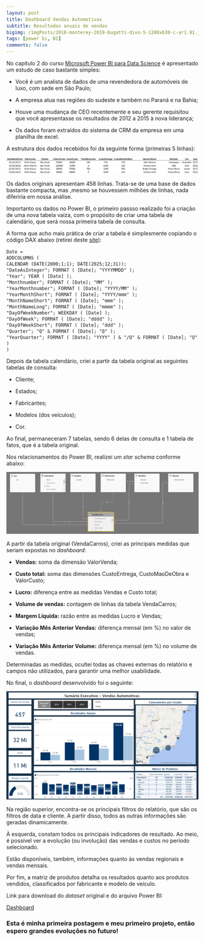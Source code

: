 ```yaml
---
layout: post
title: Dashboard Vendas Automotivas
subtitle: Resultados anuais de vendas
bigimg: /imgPosts/2018-monterey-2019-bugatti-divo-5-1200x630-c-ar1.91.jpg      
tags: [power bi, BI]
comments: false
---
```


No capítulo 2 do curso [Microsoft Power BI para Data Science](https://www.datascienceacademy.com.br/pages/curso-microsoft-power-bi-para-data-science) é apresentado um estudo de caso bastante simples:

* Você é um analista de dados de uma revendedora de automóveis de luxo, com sede em São Paulo;

* A empresa atua nas regiões do sudeste e também no Paraná e na Bahia;

* Houve uma mudança de CEO recentemente e seu gerente requisitou que você apresentasse os resultados de 2012 a 2015 à nova liderança;

* Os dados foram extraídos do sistema de CRM da empresa em uma planilha de excel.

A estrutura dos dados recebidos foi da seguinte forma (primeiras 5 linhas):


![tabela](/img/tabelaoriginal.png)
      
      
Os dados originais apresentam 458 linhas.   Trata-se de uma base de dados bastante compacta, mas ,mesmo se houvessem milhões de linhas, nada diferiria em nossa análise.

Importanto os dados no Power BI, o primeiro passso realizado foi a criação de uma nova tabela vaiza, com o propósito de criar uma tabela de calendário, que será nossa primeira tabela de consulta. 

A forma que acho mais prática de criar a tabela é simplesmente copiando o código DAX abaixo (retirei deste [site](https://kohera.be/blog/power-bi/how-to-create-a-date-table-in-power-bi-in-2-simple-steps/)):


~~~~
Date =
ADDCOLUMNS (
CALENDAR (DATE(2000;1;1); DATE(2025;12;31));
"DateAsInteger"; FORMAT ( [Date]; "YYYYMMDD" );
"Year"; YEAR ( [Date] );
"Monthnumber"; FORMAT ( [Date]; "MM" );
"YearMonthnumber"; FORMAT ( [Date]; "YYYY/MM" );
"YearMonthShort"; FORMAT ( [Date]; "YYYY/mmm" );
"MonthNameShort"; FORMAT ( [Date]; "mmm" );
"MonthNameLong"; FORMAT ( [Date]; "mmmm" );
"DayOfWeekNumber"; WEEKDAY ( [Date] );
"DayOfWeek"; FORMAT ( [Date]; "dddd" );
"DayOfWeekShort"; FORMAT ( [Date]; "ddd" );
"Quarter"; "Q" & FORMAT ( [Date]; "Q" );
"YearQuarter"; FORMAT ( [Date]; "YYYY" ) & "/Q" & FORMAT ( [Date]; "Q" )
)
~~~~


Depois da tabela calendário, criei a partir da tabela original as seguintes tabelas de consulta:

* Cliente;

* Estados;

* Fabricantes;

* Modelos (dos veículos);

* Cor.

Ao final, permaneceram 7 tabelas, sendo 6 delas de consulta e 1 tabela de fatos, que é a tabela original.

Nos relacionamentos do Power BI, realizei um _star schema_ conforme abaixo:


![star](/img/starschema.png)

A partir da tabela original (VendaCarros), criei as principais medidas que seriam expostas no _dashboard_:

* **Vendas:** soma da dimensão ValorVenda;

* **Custo total:** soma das dimensões CustoEntrega, CustoMaoDeObra e ValorCusto;

* **Lucro:** diferença entre as medidas Vendas e Custo total;

* **Volume de vendas:** contagem de linhas da tabela VendaCarros;

* **Margem Líquida:** razão entre as medidas Lucro e Vendas;

* **Variação Mês Anterior Vendas:** diferença mensal (em %) no valor de vendas;

* **Variação Mês Anterior Volume:** diferença mensal (em %) no volume de vendas.

Determinadas as medidas, ocultei todas as chaves externas do relatório e campos não utilizados, para garantir uma melhor usabilidade.

No final, o _dashboard_ desenvolvido foi o seguinte:


![Dashboard](/img/Dashboard.png)

Na região superior, encontra-se os principais filtros do relatório, que são os filtros de data e cliente. A partir disso, todos as outras informações são geradas dinamicamente.

À esquerda, constam todos os principais indicadores de resultado. Ao meio, é possível ver a evolução (ou involução) das vendas e custos no período selecionado.

Estão disponíveis, também, informações quanto às vendas regionais e vendas mensais.

Por fim, a matriz de produtos detalha os resultados quanto aos produtos vendidos, classificados por fabricante e modelo de veículo.

Link para download do _dataset_ original e do arquivo Power BI:

[Dashboard](https://github.com/cazulli/Projetos-Power-BI/tree/master/Dashboard%20Vendas%20Automotivas)

### Esta é minha primeira postagem e meu primeiro projeto, então espero grandes evoluções no futuro!



 
